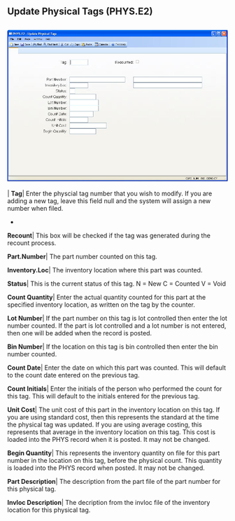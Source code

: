 ## Update Physical Tags (PHYS.E2)
<PageHeader />

##

![](./PHYS-E2-1.jpg)

| **Tag**|  Enter the physcial tag number that you wish to modify. If you are
adding a new tag, leave this field null and the system will assign a new
number when filed.

-  
**Recount**|  This box will be checked if the tag was generated during the
recount process.

**Part.Number**|  The part number counted on this tag.

**Inventory.Loc**|  The inventory location where this part was counted.

**Status**|  This is the current status of this tag. N = New C = Counted V =
Void

**Count Quantity**|  Enter the actual quantity counted for this part at the
specified inventory location, as written on the tag by the counter.

**Lot Number**|  If the part number on this tag is lot controlled then enter
the lot number counted. If the part is lot controlled and a lot number is not
entered, then one will be added when the record is posted.

**Bin Number**|  If the location on this tag is bin controlled then enter the
bin number counted.

**Count Date**|  Enter the date on which this part was counted. This will
default to the count date entered on the previous tag.

**Count Initials**|  Enter the initials of the person who performed the count
for this tag. This will default to the initials entered for the previous tag.

**Unit Cost**|  The unit cost of this part in the inventory location on this
tag. If you are using standard cost, then this represents the standard at the
time the physical tag was updated. If you are using average costing, this
represents that average in the inventory location on this tag. This cost is
loaded into the PHYS record when it is posted. It may not be changed.

**Begin Quantity**|  This represents the inventory quantity on file for this
part number in the location on this tag, before the physical count. This
quantity is loaded into the PHYS record when posted. It may not be changed.

**Part Description**|  The description from the part file of the part number
for this physical tag.

**Invloc Description**|  The decription from the invloc file of the inventory
location for this physical tag.


<badge text= "Version 8.10.57 " vertical="middle" />

<PageFooter />
